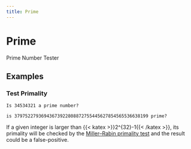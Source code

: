 ```yaml
---
title: Prime
---
```


# Prime

Prime Number Tester

## Examples

### Test Primality

<pre class="example">
<code>Is 34534321 a prime number?</code>
</pre>

<pre class="example">
<code>is 37975227936943673922808872755445627854565536638199 prime?</code>
</pre>


If a given integer is larger than {{< katex >}}2^{32}-1{{< /katex >}}, its primality will be checked by the [Miller–Rabin primality test](https://en.wikipedia.org/wiki/Miller%E2%80%93Rabin_primality_test) and the result could be a false-positive.
